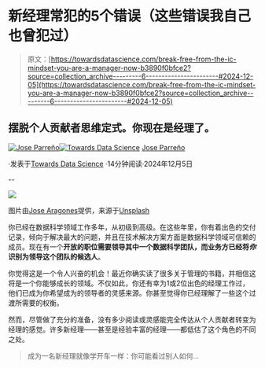 # 新经理常犯的5个错误（这些错误我自己也曾犯过）

> 原文：[https://towardsdatascience.com/break-free-from-the-ic-mindset-you-are-a-manager-now-b3890f0bfce2?source=collection_archive---------6-----------------------#2024-12-05](https://towardsdatascience.com/break-free-from-the-ic-mindset-you-are-a-manager-now-b3890f0bfce2?source=collection_archive---------6-----------------------#2024-12-05)

## 摆脱个人贡献者思维定式。你现在是经理了。

[](https://medium.com/@joparga3?source=post_page---byline--b3890f0bfce2--------------------------------)[![Jose Parreño](../Images/707d5179926d36fba257f5476494e10e.png)](https://medium.com/@joparga3?source=post_page---byline--b3890f0bfce2--------------------------------)[](https://towardsdatascience.com/?source=post_page---byline--b3890f0bfce2--------------------------------)[![Towards Data Science](../Images/a6ff2676ffcc0c7aad8aaf1d79379785.png)](https://towardsdatascience.com/?source=post_page---byline--b3890f0bfce2--------------------------------) [Jose Parreño](https://medium.com/@joparga3?source=post_page---byline--b3890f0bfce2--------------------------------)

·发表于[Towards Data Science](https://towardsdatascience.com/?source=post_page---byline--b3890f0bfce2--------------------------------) ·14分钟阅读·2024年12月5日

--

![](../Images/565e67f93564a2f6881477fa74a940ef.png)

图片由[Jose Aragones](https://unsplash.com/@jodaarba?utm_content=creditCopyText&utm_medium=referral&utm_source=unsplash)提供，来源于[Unsplash](https://unsplash.com/photos/selective-focus-photography-of-stop-road-sign-81QkOoPGahY?utm_content=creditCopyText&utm_medium=referral&utm_source=unsplash)

你已经在数据科学领域工作多年，从初级到高级。在这些年里，你有着出色的交付记录，倾向于解决最大的问题，并且在技术解决方案方面是数据科学领域可信赖的成员。现在有一个**开放的职位需要领导其中一个数据科学团队，而业务方已经将*你*识别为领导这个团队的候选人**。

你觉得这是一个令人兴奋的机会！最近你确实读了很多关于管理的书籍，并相信这将是一个你能够成长的领域。不仅如此，你还有幸为1或2位出色的经理工作过，他们已成为你希望成为的领导者的灵感来源。你甚至觉得你已经理解了一些这个过渡所需要的权衡。

然而，尽管做了充分的准备，没有多少阅读或灵感能完全传达从个人贡献者转变为经理的感觉。许多新经理——甚至是经验丰富的经理——都低估了这个角色的不同之处。

> 成为一名新经理就像学开车一样：你可能看过别人如何… 
